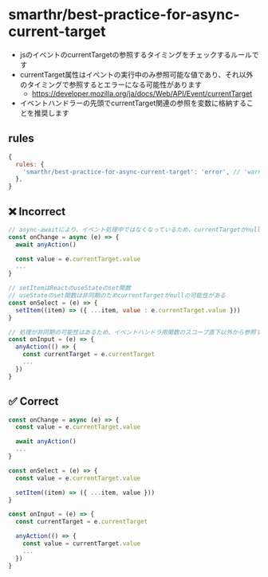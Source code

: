 # smarthr/best-practice-for-async-current-target

- jsのイベントのcurrentTargetの参照するタイミングをチェックするルールです
- currentTarget属性はイベントの実行中のみ参照可能な値であり、それ以外のタイミングで参照するとエラーになる可能性があります
  - https://developer.mozilla.org/ja/docs/Web/API/Event/currentTarget
- イベントハンドラーの先頭でcurrentTarget関連の参照を変数に格納することを推奨します


## rules

```js
{
  rules: {
    'smarthr/best-practice-for-async-current-target': 'error', // 'warn', 'off'
  },
}
```

## ❌ Incorrect

```jsx
// async-awaitにより、イベント処理中ではなくなっているため、currentTargetがnullの可能性がある
const onChange = async (e) => {
  await anyAction()

  const value = e.currentTarget.value
  ...
}
```

```jsx
// setItemはReactのuseStateのset関数
// useStateのset関数は非同期のためcurrentTargetがnullの可能性がある
const onSelect = (e) => {
  setItem((item) => ({ ...item, value : e.currentTarget.value }))
}
```

```jsx
// 処理が非同期の可能性はあるため、イベントハンドラ用関数のスコープ直下以外から参照する場合はエラーになります
const onInput = (e) => {
  anyAction(() => {
    const currentTarget = e.currentTarget
    ...
  })
}
```

## ✅ Correct

```jsx
const onChange = async (e) => {
  const value = e.currentTarget.value

  await anyAction()
  ...
}
```

```jsx
const onSelect = (e) => {
  const value = e.currentTarget.value

  setItem((item) => ({ ...item, value }))
}
```

```jsx
const onInput = (e) => {
  const currentTarget = e.currentTarget

  anyAction(() => {
    const value = currentTarget.value
    ...
  })
}
```
